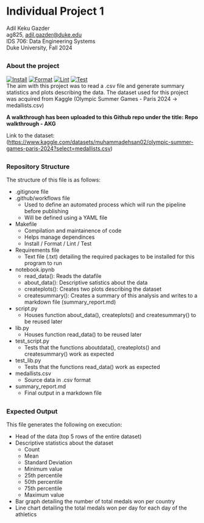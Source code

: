 # Individual Project 1
Adil Keku Gazder <br>
ag825, adil.gazder@duke.edu <br>
IDS 706: Data Engineering Systems <br>
Duke University, Fall 2024 <br >
##

### About the project
[![Install](https://github.com/nogibjj/ag825_individual_project_1/actions/workflows/install.yml/badge.svg)](https://github.com/nogibjj/ag825_individual_project_1/actions/workflows/install.yml)
[![Format](https://github.com/nogibjj/ag825_individual_project_1/actions/workflows/format.yml/badge.svg)](https://github.com/nogibjj/ag825_individual_project_1/actions/workflows/format.yml)
[![Lint](https://github.com/nogibjj/ag825_individual_project_1/actions/workflows/lint.yml/badge.svg)](https://github.com/nogibjj/ag825_individual_project_1/actions/workflows/lint.yml)
[![Test](https://github.com/nogibjj/ag825_individual_project_1/actions/workflows/test.yml/badge.svg)](https://github.com/nogibjj/ag825_individual_project_1/actions/workflows/test.yml)
<br>
The aim with this project was to read a .csv file and generate summary statistics and plots describing the data. The dataset used for this project was acquired from Kaggle (Olympic Summer Games - Paris 2024 -> medallists.csv)

**A walkthrough has been uploaded to this Github repo under the title: Repo walkthrough - AKG**

Link to the dataset: (https://www.kaggle.com/datasets/muhammadehsan02/olympic-summer-games-paris-2024?select=medallists.csv)

##
### Repository Structure
The structure of this file is as follows:
- .gitignore file
- .github/workflows file
    - Used to define an automated process which will run the pipeline before publishing
    - Will be defined using a YAML file
- Makefile
    - Compilation and maintainence of code
    - Helps manage dependinces
    - Install / Format / Lint / Test
- Requirements file
    - Text file (.txt) detailing the required packages to be installed for this program to run
- notebook.ipynb
    - read_data(): Reads the datafile
    - about_data(): Descriptive satistics about the data
    - createplots(): Creates two plots describing the dataset
    - createsummary(): Creates a summary of this analysis and writes to a markdown file (summary_report.md)
- script.py
    - Houses function about_data(), createplots() and createsummary() to be reused later     
- lib.py
    - Houses function read_data() to be reused later
- test_script.py
    - Tests that the functions aboutdata(), createplots() and createsummary() work as expected
- test_lib.py
    - Tests that the functions read_data() work as expected
- medallists.csv
    - Source data in .csv format
- summary_report.md
    - Final output in a markdown file

##
### Expected Output
This file generates the following on execution:
- Head of the data (top 5 rows of the entire dataset)
- Descriptive statistics about the dataset
    - Count
    - Mean
    - Standard Deviation
    - Minimum value
    - 25th percentile
    - 50th percentile
    - 75th percentile
    - Maximum value
- Bar graph detailing the number of total medals won per country
- Line chart detailing the total medals won per day for each day of the athletics
